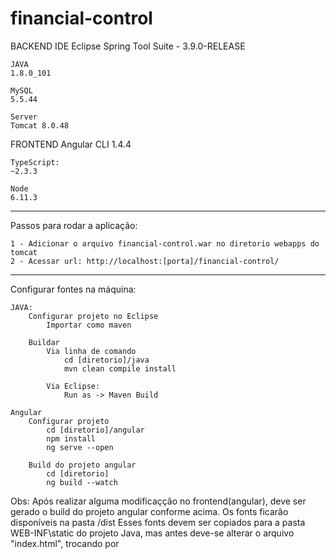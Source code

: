 # financial-control

BACKEND
	IDE
	Eclipse Spring Tool Suite - 3.9.0-RELEASE

	JAVA
	1.8.0_101

	MySQL
	5.5.44

	Server
	Tomcat 8.0.48

FRONTEND
	Angular CLI 
	1.4.4

	TypeScript: 
	~2.3.3

	Node 
	6.11.3

*********************************************************************************
Passos para rodar a aplicação:

	1 - Adicionar o arquivo financial-control.war no diretorio webapps do tomcat
	2 - Acessar url: http://localhost:[porta]/financial-control/

*********************************************************************************

Configurar fontes na máquina:

	JAVA:
		Configurar projeto no Eclipse
			Importar como maven

		Buildar
			Via linha de comando
				cd [diretorio]/java
				mvn clean compile install

			Via Eclipse:
				Run as -> Maven Build

	Angular
		Configurar projeto
			cd [diretorio]/angular
			npm install
			ng serve --open

		Build do projeto angular 
			cd [diretorio]
			ng build --watch

Obs: 
	Após realizar alguma modificaçção no frontend(angular), deve ser gerado o build do projeto angular conforme acima.
	Os fonts ficarão disponíveis na pasta /dist
	Esses fonts devem ser copiados para a pasta WEB-INF\static do projeto Java, mas antes deve-se alterar o arquivo "index.html", trocando 
	<base href="/"> por <base href="/financial-control/">

